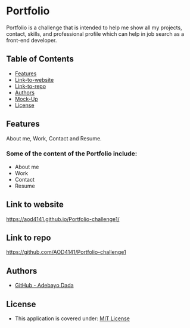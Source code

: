 

# Portfolio
Portfolio is a challenge that is intended to help me show all my projects, contact, skills, and professional profile which can help in job search as a front-end developer. 


## Table of Contents

* [Features](#features)
* [Link-to-website](#link-to-website)
* [Link-to-repo](#link-to-repo)
* [Authors](#authors)
* [Mock-Up](#mock-up)
* [License](#license)


## Features

About me, Work, Contact and Resume.

### Some of the content of the Portfolio include:

* About me
* Work
* Contact
* Resume


## Link to website

https://aod4141.github.io/Portfolio-challenge1/


## Link to repo

https://github.com/AOD4141/Portfolio-challenge1

## Authors

- [GitHub - Adebayo Dada](https://github.com/AOD4141)



## License

- This application is covered under: [MIT License](https://choosealicense.com/licenses/mit)